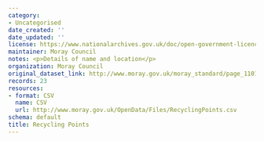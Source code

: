 ```yaml
---
category:
- Uncategorised
date_created: ''
date_updated: ''
license: https://www.nationalarchives.gov.uk/doc/open-government-licence/version/3/
maintainer: Moray Council
notes: <p>Details of name and location</p>
organization: Moray Council
original_dataset_link: http://www.moray.gov.uk/moray_standard/page_110140.html
records: 23
resources:
- format: CSV
  name: CSV
  url: http://www.moray.gov.uk/OpenData/Files/RecyclingPoints.csv
schema: default
title: Recycling Points
---
```

